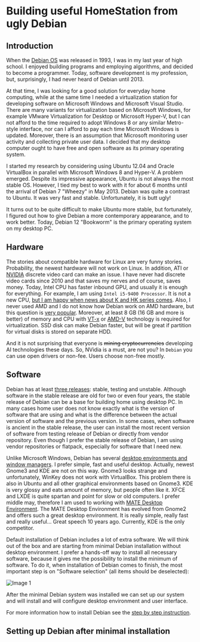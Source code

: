# Building useful HomeStation from ugly Debian

## Introduction

When the [Debian OS](https://www.debian.org/) was released in 1993, I was in my last year of high school. I enjoyed building programs and employing algorithms, and decided to become a programmer. Today, software development is my profession, but, surprisingly, I had never heard of Debian until 2013.

At that time, I was looking for a good solution for everyday home computing, while at the same time I needed a virtualization station for developing software on Microsoft Windows and Microsoft Visual Studio. There are many variants for virtualization based on Microsoft Windows, for example VMware Virtualization for Desktop or Microsoft Hyper-V, but I can not afford to the time required to adopt Windows 8 or any similar Metro-style interface, nor can I afford to pay each time Microsoft Windows is updated. Moreover, there is an assumption that Microsoft monitoring user activity and collecting private user data. I decided that my desktop computer ought to have free and open software as its primary operating system.

I started my research by considering using Ubuntu 12.04 and Oracle VirtualBox in parallel with Microsoft Windows 8 and Hyper-V. A problem emerged. Despite its impressive appearance, Ubuntu is not always the most stable OS. However, I tied my best to work with it for about 6 months until the arrival of Debian 7 "Wheezy" in May 2013. Debian was quite a contrast to Ubuntu. It was very fast and stable. Unfortunately, it is butt ugly!

It turns out to be quite difficult to make Ubuntu more stable, but fortunately, I figured out how to give Debian a more contemporary appearance, and to work better. Today, Debian 12 "Bookworm" is the primary operating system on my desktop PC.

## Hardware

The stories about compatible hardware for Linux are very funny stories. Probability, the newest hardware will not work on Linux. In addition, ATI or [NVIDIA](http://www.wired.com/2012/06/torvalds-nvidia-linux/) discrete video card can make an issue. I have never had discrete video cards since 2010 and that saves my nerves and of course, saves money. Today, Intel CPU has faster inbound GPU, and usually it is enough for everything. For example, I am using `Intel i5-9400 Processor`. It is not a new CPU, [but I am happy when news about K and HK series comes](https://duckduckgo.com/?q=intel+K+and+HK+bugs+2023). Also, I never used AMD and I do not know how Debian work on AMD hardware, but this question is [very popular](https://duckduckgo.com/?q=Does+Linux+run+better+on+AMD+or+Intel+hardware). Moreover, at least 8 GB (16 GB and more is better) of memory and CPU with [VT-x](https://en.wikipedia.org/wiki/X86_virtualization#Intel_virtualization_.28VT-x.29) or [AMD-V](https://en.wikipedia.org/wiki/X86_virtualization#AMD_virtualization_.28AMD-V.29) technology is required for virtualization. SSD disk can make Debian faster, but will be great if partition for virtual disks is stored on separate HDD.

And it is not surprising that everyone is ~~mining cryptocurrencies~~ developing AI technologies these days. So, NVidia is a must, are not you? In `Debian` you can use open drivers or non-fee. Users choose non-free mostly.

## Software

Debian has at least [three releases](https://www.debian.org/releases/index.html): stable, testing and unstable. Although software in the stable release are old for two or even four years, the stable release of Debian can be a base for building home using desktop PC. In many cases home user does not know exactly what is the version of software that are using and what is the difference between the actual version of software and the previous version. In some cases, when software is ancient in the stable release, the user can install the most recent version of software from testing release of Debian or directly from vendor repository. Even though I prefer the stable release of Debian, I am using vendor repositories or flatpack, especially for software that I need new.

Unlike Microsoft Windows, Debian has several [desktop environments and window managers](https://wiki.debian.org/DesktopEnvironment). I prefer simple, fast and useful desktop. Actually, newest Gnome3 and KDE are not on this way. Gnome3 looks strange and unfortunately, WinKey does not work with VirtualBox. This problem there is also in Ubuntu and all other graphical environments based on Gnome3. KDE is very glossy and eats amount of memory, but people often like it. XFCE and LXDE is quite spartan and point for slow or old computers. I prefer middle may, therefore I am used to working with [MATE Desktop Environment](http://mate-desktop.com/). The MATE Desktop Environment has evolved from Gnome2 and offers such a great desktop environment. It is really simple, really fast and really useful... Great speech 10 years ago. Currently, KDE is the only competitor.

Default installation of Debian includes a lot of extra software. We will think out of the box and are starting from minimal Debian installation without desktop environment. I prefer a hands-off way to install all necessary software, because it gives me the possibility to install the minimum of software. To do it, when installation of Debian comes to finish, the most important step is on "Software selection" (all items should be deselected):

![Image 1](https://www.codeproject.com/KB/install/1086376/Debian_Software.png)

After the minimal Debian system was installed we can set up our system and will install and will configure desktop environment and user interface.

For more information how to install Debian see the [step by step instruction](https://debian-handbook.info/browse/stable/sect.installation-steps.html).

## Setting up Debian after minimal installation

